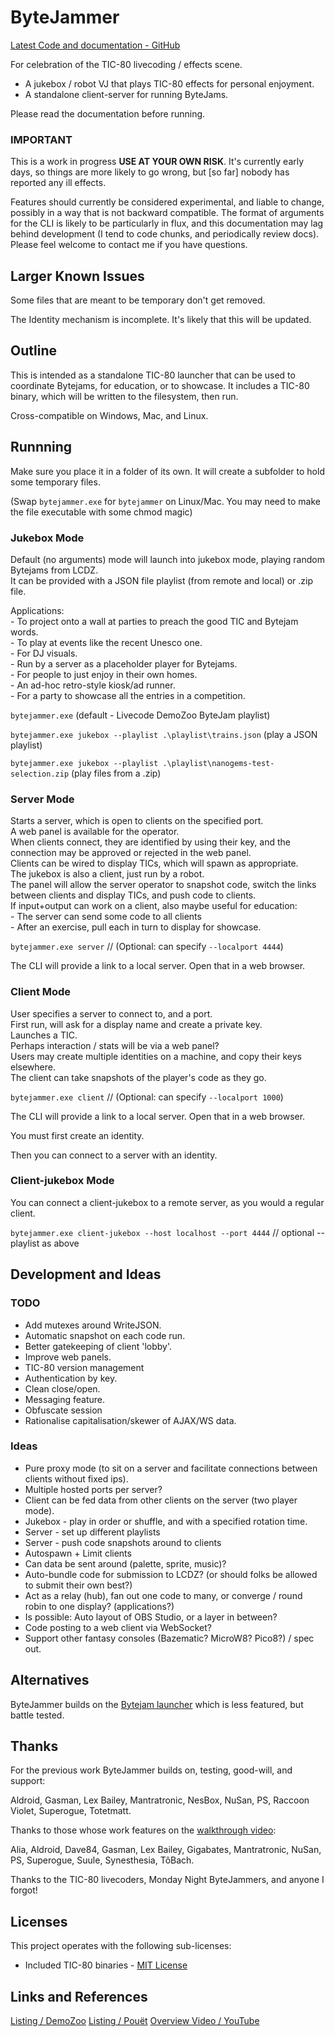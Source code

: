 # ByteJammer

[Latest Code and documentation - GitHub](https://github.com/creativenucleus/bytejammer)

For celebration of the TIC-80 livecoding / effects scene.

- A jukebox / robot VJ that plays TIC-80 effects for personal enjoyment.
- A standalone client-server for running ByteJams.

Please read the documentation before running.

### **IMPORTANT**

This is a work in progress **USE AT YOUR OWN RISK**. It's currently early days, so things are more likely to go wrong, but [so far] nobody has reported any ill effects.

Features should currently be considered experimental, and liable to change, possibly in a way that is not backward compatible. The format of arguments for the CLI is likely to be particularly in flux, and this documentation may lag behind development (I tend to code chunks, and periodically review docs). Please feel welcome to contact me if you have questions.

## Larger Known Issues

Some files that are meant to be temporary don't get removed.

The Identity mechanism is incomplete. It's likely that this will be updated.

## Outline

This is intended as a standalone TIC-80 launcher that can be used to coordinate Bytejams, for education, or to showcase. It includes a TIC-80 binary, which will be written to the filesystem, then run.

Cross-compatible on Windows, Mac, and Linux.

## Runnning

Make sure you place it in a folder of its own. It will create a subfolder to hold some temporary files.

(Swap `bytejammer.exe` for `bytejammer` on Linux/Mac. You may need to make the file executable with some chmod magic)

### Jukebox Mode

Default (no arguments) mode will launch into jukebox mode, playing random Bytejams from LCDZ.  
It can be provided with a JSON file playlist (from remote and local) or .zip file.  

Applications:  
    - To project onto a wall at parties to preach the good TIC and Bytejam words.  
    - To play at events like the recent Unesco one.  
    - For DJ visuals.  
    - Run by a server as a placeholder player for Bytejams.  
    - For people to just enjoy in their own homes.  
    - An ad-hoc retro-style kiosk/ad runner.  
    - For a party to showcase all the entries in a competition.  

`bytejammer.exe` (default - Livecode DemoZoo ByteJam playlist)

`bytejammer.exe jukebox --playlist .\playlist\trains.json` (play a JSON playlist)

`bytejammer.exe jukebox --playlist .\playlist\nanogems-test-selection.zip` (play files from a .zip)

### Server Mode

Starts a server, which is open to clients on the specified port.  
A web panel is available for the operator.  
When clients connect, they are identified by using their key, and the connection may be approved or rejected in the web panel.  
Clients can be wired to display TICs, which will spawn as appropriate.  
The jukebox is also a client, just run by a robot.  
The panel will allow the server operator to snapshot code, switch the links between clients and display TICs, and push code to clients.  
If input+output can work on a client, also maybe useful for education:  
    - The server can send some code to all clients  
    - After an exercise, pull each in turn to display for showcase.  

`bytejammer.exe server` // (Optional: can specify `--localport 4444`)

The CLI will provide a link to a local server. Open that in a web browser.  

### Client Mode

User specifies a server to connect to, and a port.  
First run, will ask for a display name and create a private key.  
Launches a TIC.  
Perhaps interaction / stats will be via a web panel?  
Users may create multiple identities on a machine, and copy their keys elsewhere.  
The client can take snapshots of the player's code as they go.  

`bytejammer.exe client`  // (Optional: can specify `--localport 1000`)

The CLI will provide a link to a local server. Open that in a web browser.  

You must first create an identity.  

Then you can connect to a server with an identity.  

### Client-jukebox Mode

You can connect a client-jukebox to a remote server, as you would a regular client.

`bytejammer.exe client-jukebox --host localhost --port 4444` // optional --playlist as above

## Development and Ideas

### TODO

- Add mutexes around WriteJSON.
- Automatic snapshot on each code run.
- Better gatekeeping of client 'lobby'.
- Improve web panels.
- TIC-80 version management
- Authentication by key.
- Clean close/open.
- Messaging feature.
- Obfuscate session
- Rationalise capitalisation/skewer of AJAX/WS data.

### Ideas

- Pure proxy mode (to sit on a server and facilitate connections between clients without fixed ips).  
- Multiple hosted ports per server?  
- Client can be fed data from other clients on the server (two player mode).  
- Jukebox - play in order or shuffle, and with a specified rotation time.  
- Server - set up different playlists  
- Server - push code snapshots around to clients  
- Autospawn + Limit clients  
- Can data be sent around (palette, sprite, music)?  
- Auto-bundle code for submission to LCDZ? (or should folks be allowed to submit their own best?)  
- Act as a relay (hub), fan out one code to many, or converge / round robin to one display? (applications?)  
- Is possible: Auto layout of OBS Studio, or a layer in between?  
- Code posting to a web client via WebSocket?  
- Support other fantasy consoles (Bazematic? MicroW8? Pico8?) / spec out.  

## Alternatives

ByteJammer builds on the [Bytejam launcher](https://github.com/glastonbridge/bytejams) which is less featured, but battle tested.

## Thanks

For the previous work ByteJammer builds on, testing, good-will, and support:

Aldroid, Gasman, Lex Bailey, Mantratronic, NesBox, NuSan, PS, Raccoon Violet, Superogue, Totetmatt.

Thanks to those whose work features on the [walkthrough video](https://youtube.com/watch?v=erhyvrGxwZY):

Alia, Aldroid, Dave84, Gasman, Lex Bailey, Gigabates, Mantratronic, NuSan, PS, Superogue, Suule, Synesthesia, TôBach.

Thanks to the TIC-80 livecoders, Monday Night ByteJammers, and anyone I forgot!

## Licenses

This project operates with the following sub-licenses:

- Included TIC-80 binaries - [MIT License](https://github.com/nesbox/TIC-80/blob/main/LICENSE)  

## Links and References

[Listing / DemoZoo](https://demozoo.org/productions/330626/)
[Listing / Pouët](https://pouet.net/prod.php?which=95232)
[Overview Video / YouTube](https://youtube.com/watch?v=erhyvrGxwZY)

